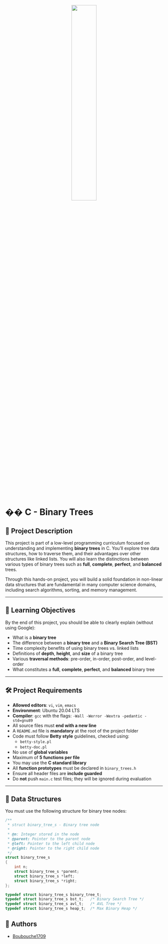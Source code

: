 <p align="center">
  <img src="https://github.com/user-attachments/assets/7d564981-cb81-43e7-819a-25ffcfc5bd72" width=40% height=40%/>
</p>

# �� C - Binary Trees

## 📝 Project Description

This project is part of a low-level programming curriculum focused on understanding and implementing **binary trees** in C. You’ll explore tree data structures, how to traverse them, and their advantages over other structures like linked lists. You will also learn the distinctions between various types of binary trees such as **full**, **complete**, **perfect**, and **balanced** trees.

Through this hands-on project, you will build a solid foundation in non-linear data structures that are fundamental in many computer science domains, including search algorithms, sorting, and memory management.

---

## 🎯 Learning Objectives

By the end of this project, you should be able to clearly explain (without using Google):

- What is a **binary tree**
- The difference between a **binary tree** and a **Binary Search Tree (BST)**
- Time complexity benefits of using binary trees vs. linked lists
- Definitions of **depth**, **height**, and **size** of a binary tree
- Various **traversal methods**: pre-order, in-order, post-order, and level-order
- What constitutes a **full**, **complete**, **perfect**, and **balanced** binary tree

---

## 🛠 Project Requirements

- **Allowed editors**: `vi`, `vim`, `emacs`
- **Environment**: Ubuntu 20.04 LTS
- **Compiler**: `gcc` with the flags: `-Wall -Werror -Wextra -pedantic -std=gnu89`
- All source files must **end with a new line**
- A `README.md` file is **mandatory** at the root of the project folder
- Code must follow **Betty style** guidelines, checked using:
  - `betty-style.pl`
  - `betty-doc.pl`
- No use of **global variables**
- Maximum of **5 functions per file**
- You may use the **C standard library**
- All **function prototypes** must be declared in `binary_trees.h`
- Ensure all header files are **include guarded**
- Do **not** push `main.c` test files; they will be ignored during evaluation

---

## 🌳 Data Structures

You must use the following structure for binary tree nodes:

```c
/**
 * struct binary_tree_s - Binary tree node
 *
 * @n: Integer stored in the node
 * @parent: Pointer to the parent node
 * @left: Pointer to the left child node
 * @right: Pointer to the right child node
 */
struct binary_tree_s
{
    int n;
    struct binary_tree_s *parent;
    struct binary_tree_s *left;
    struct binary_tree_s *right;
};

typedef struct binary_tree_s binary_tree_t;
typedef struct binary_tree_s bst_t;   /* Binary Search Tree */
typedef struct binary_tree_s avl_t;   /* AVL Tree */
typedef struct binary_tree_s heap_t;  /* Max Binary Heap */
```

 ## 👥 Authors
- [Boubouche1709](https://github.com/Boubouche1709)
